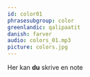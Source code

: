 ```yaml
---
id: color01
phrasesubgroup: color
greenlandic: qalipaatit
danish: farver
audio: colors_01.mp3
picture: colors.jpg
---
```

Her kan **du** skrive en note